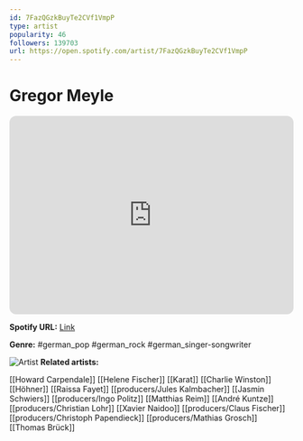 ```yaml
---
id: 7FazQGzkBuyTe2CVf1VmpP
type: artist
popularity: 46
followers: 139703
url: https://open.spotify.com/artist/7FazQGzkBuyTe2CVf1VmpP
---
```

# Gregor Meyle

<iframe style="border-radius:12px" src="https://open.spotify.com/embed/artist/7FazQGzkBuyTe2CVf1VmpP" width="100%" height="352" frameBorder="0" allowfullscreen="" allow="autoplay; clipboard-write; encrypted-media; fullscreen; picture-in-picture" loading="lazy"></iframe>

**Spotify URL:** [Link](https://open.spotify.com/artist/7FazQGzkBuyTe2CVf1VmpP)

**Genre:**  #german_pop #german_rock #german_singer-songwriter

![Artist](https://i.scdn.co/image/ab6761610000e5eb32f329fe3c0bceaa9c630fa0)
**Related artists:**

[[Howard Carpendale]]
[[Helene Fischer]]
[[Karat]]
[[Charlie Winston]]
[[Höhner]]
[[Raissa Fayet]]
[[producers/Jules Kalmbacher]]
[[Jasmin Schwiers]]
[[producers/Ingo Politz]]
[[Matthias Reim]]
[[André Kuntze]]
[[producers/Christian Lohr]]
[[Xavier Naidoo]]
[[producers/Claus Fischer]]
[[producers/Christoph Papendieck]]
[[producers/Mathias Grosch]]
[[Thomas Brück]]
